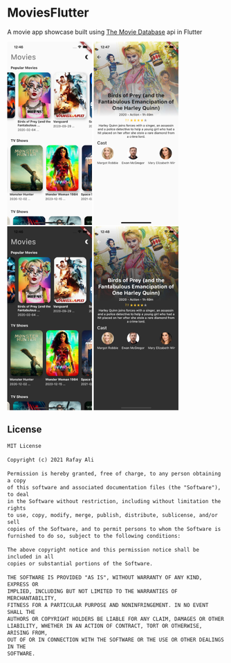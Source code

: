 # MoviesFlutter

A movie app showcase built using [The Movie Database][1] api in Flutter

<img src="./Assets/1.png" width=196/> <img src="./Assets/2.png" width=196/> <img src="./Assets/3.png" width=196/> <img src="./Assets/4.png" width=196/>

License
-------

    MIT License

    Copyright (c) 2021 Rafay Ali

    Permission is hereby granted, free of charge, to any person obtaining a copy
    of this software and associated documentation files (the "Software"), to deal
    in the Software without restriction, including without limitation the rights
    to use, copy, modify, merge, publish, distribute, sublicense, and/or sell
    copies of the Software, and to permit persons to whom the Software is
    furnished to do so, subject to the following conditions:

    The above copyright notice and this permission notice shall be included in all
    copies or substantial portions of the Software.

    THE SOFTWARE IS PROVIDED "AS IS", WITHOUT WARRANTY OF ANY KIND, EXPRESS OR
    IMPLIED, INCLUDING BUT NOT LIMITED TO THE WARRANTIES OF MERCHANTABILITY,
    FITNESS FOR A PARTICULAR PURPOSE AND NONINFRINGEMENT. IN NO EVENT SHALL THE
    AUTHORS OR COPYRIGHT HOLDERS BE LIABLE FOR ANY CLAIM, DAMAGES OR OTHER
    LIABILITY, WHETHER IN AN ACTION OF CONTRACT, TORT OR OTHERWISE, ARISING FROM,
    OUT OF OR IN CONNECTION WITH THE SOFTWARE OR THE USE OR OTHER DEALINGS IN THE
    SOFTWARE.

[1]:https://pixabay.com/api/docs/